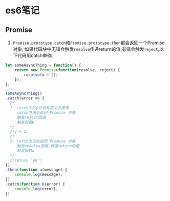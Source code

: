 # es6笔记

## Promise
1. `Promise.prototype.catch`和`Promise.prototype.then`都会返回一个Promise对象,
如果代码块中无错会触发`resolve`传递return的值,有错会触发`reject`,以下代码用catch举例.

```javascript
let someAsyncThing = function() {
    return new Promise(function(resolve, reject) {
        resolve(x + 2);
    });
};

someAsyncThing()
.catch(error => {
  /*
  1. catch中的y并没有定义会报错
     catch方法会返回 Promise 对象
     触发reject回调
     触发函数b
  */
  //y + 1;
  /*
  2. catch方法会返回 Promise 对象
     触发resolve回调,传递return的值
     触发函数a
  */
  //return 'ok';
})
.then(function a(message) {
    console.log(message);
})
.catch(function b(error) {
    console.log(error);
})
```
